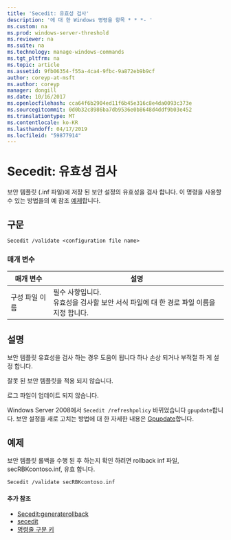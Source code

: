 ```yaml
---
title: 'Secedit: 유효성 검사'
description: '에 대 한 Windows 명령을 항목 * * *- '
ms.custom: na
ms.prod: windows-server-threshold
ms.reviewer: na
ms.suite: na
ms.technology: manage-windows-commands
ms.tgt_pltfrm: na
ms.topic: article
ms.assetid: 9fb06354-f55a-4ca4-9fbc-9a872eb9b9cf
author: coreyp-at-msft
ms.author: coreyp
manager: dongill
ms.date: 10/16/2017
ms.openlocfilehash: cca64f6b2904ed11f6b45e316c8e4da0093c373e
ms.sourcegitcommit: 0d0b32c8986ba7db9536e0b8648d4ddf9b03e452
ms.translationtype: MT
ms.contentlocale: ko-KR
ms.lasthandoff: 04/17/2019
ms.locfileid: "59877914"
---
```

# <a name="seceditvalidate"></a>Secedit: 유효성 검사



보안 템플릿 (.inf 파일)에 저장 된 보안 설정의 유효성을 검사 합니다. 이 명령을 사용할 수 있는 방법을의 예 참조 [예제](#BKMK_Examples)합니다.

## <a name="syntax"></a>구문

```
Secedit /validate <configuration file name>  

```

### <a name="parameters"></a>매개 변수

|매개 변수|설명|
|---------|-----------|
|구성 파일 이름|필수 사항입니다.</br>유효성을 검사할 보안 서식 파일에 대 한 경로 파일 이름을 지정 합니다.|

## <a name="remarks"></a>설명

보안 템플릿 유효성을 검사 하는 경우 도움이 됩니다 하나 손상 되거나 부적절 하 게 설정 합니다.

잘못 된 보안 템플릿을 적용 되지 않습니다.

로그 파일이 업데이트 되지 않습니다.

Windows Server 2008에서 `Secedit /refreshpolicy` 바뀌었습니다 `gpupdate`합니다. 보안 설정을 새로 고치는 방법에 대 한 자세한 내용은 [Gpupdate](gpupdate.md)합니다.

## <a name="BKMK_Examples"></a>예제

보안 템플릿 롤백을 수행 된 후 하는지 확인 하려면 rollback inf 파일, secRBKcontoso.inf, 유효 합니다.
```
Secedit /validate secRBKcontoso.inf
```

#### <a name="additional-references"></a>추가 참조

-   [Secedit:generaterollback](secedit-generaterollback.md)
-   [secedit](secedit.md)
-   [명령줄 구문 키](command-line-syntax-key.md)